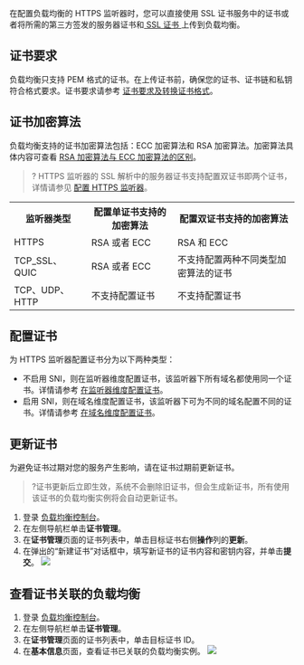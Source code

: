 在配置负载均衡的 HTTPS 监听器时，您可以直接使用 SSL 证书服务中的证书或者将所需的第三方签发的服务器证书和[ SSL 证书 ](https://cloud.tencent.com/document/product/400/7572)上传到负载均衡。

## 证书要求
负载均衡只支持 PEM 格式的证书。在上传证书前，确保您的证书、证书链和私钥符合格式要求。证书要求请参考 [证书要求及转换证书格式](https://cloud.tencent.com/document/product/214/5369)。

## 证书加密算法
负载均衡支持的证书加密算法包括：ECC 加密算法和 RSA 加密算法。加密算法具体内容可查看 [RSA 加密算法与 ECC 加密算法的区别](https://cloud.tencent.com/document/product/400/54179)。
>? HTTPS 监听器的 SSL 解析中的服务器证书支持配置双证书即两个证书，详情请参见 [配置 HTTPS 监听器](https://cloud.tencent.com/document/product/214/36385#.E6.AD.A5.E9.AA.A4.E4.B8.80.EF.BC.9A.E9.85.8D.E7.BD.AE.E7.9B.91.E5.90.AC.E5.99.A8)。
>
<table>
<tr>
<th>监听器类型</th>
<th>配置单证书支持的加密算法</th>
<th>配置双证书支持的加密算法</th>
</tr>
<tr>
<td>HTTPS</td>
<td>RSA 或者 ECC</td>
<td>RSA 和 ECC</td>
</tr>
<tr>
<td>TCP_SSL、QUIC</td>
<td>RSA 或者 ECC</td>
<td>不支持配置两种不同类型加密算法的证书</td>
</tr>
<tr>
<td>TCP、UDP、HTTP</td>
<td>不支持配置证书</td>
<td>不支持配置证书</td>
</tr>
</table>

## 配置证书
为 HTTPS 监听器配置证书分为以下两种类型：
- 不启用 SNI，则在监听器维度配置证书，该监听器下所有域名都使用同一个证书。详情请参考 [在监听器维度配置证书](https://cloud.tencent.com/document/product/214/36385#.E6.AD.A5.E9.AA.A42.EF.BC.9A.E9.85.8D.E7.BD.AE.E7.9B.91.E5.90.AC.E5.99.A8)。
- 启用 SNI，则在域名维度配置证书，该监听器下可为不同的域名配置不同的证书。详情请参考 [在域名维度配置证书](https://cloud.tencent.com/document/product/214/19048)。

## 更新证书
为避免证书过期对您的服务产生影响，请在证书过期前更新证书。
>?证书更新后立即生效，系统不会删除旧证书，但会生成新证书，所有使用该证书的负载均衡实例将会自动更新证书。
>

1. 登录 [负载均衡控制台](https://console.cloud.tencent.com/clb)。
2. 在左侧导航栏单击**证书管理**。
3. 在**证书管理**页面的证书列表中，单击目标证书右侧**操作**列的**更新**。
4. 在弹出的“新建证书”对话框中，填写新证书的证书内容和密钥内容，并单击**提交**。
![](https://main.qcloudimg.com/raw/b743c1e94fb4586ecb0465c91d4ad1d2.png)

## 查看证书关联的负载均衡
1. 登录 [负载均衡控制台](https://console.cloud.tencent.com/clb)。
2. 在左侧导航栏单击**证书管理**。
3. 在**证书管理**页面的证书列表中，单击目标证书 ID。
4. 在**基本信息**页面，查看证书已关联的负载均衡实例。
![](https://qcloudimg.tencent-cloud.cn/raw/4cf9d2fa65128ddef3bae5a5f36f355e.png)
